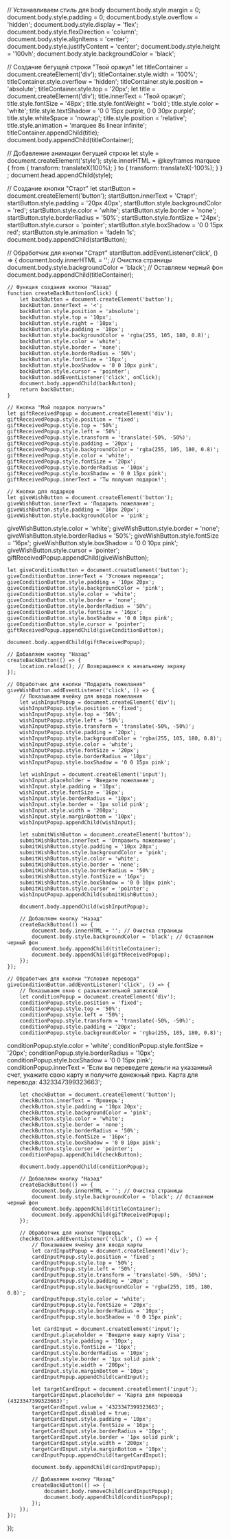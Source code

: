 
// Устанавливаем стиль для body
document.body.style.margin = 0;
document.body.style.padding = 0;
document.body.style.overflow = 'hidden';
document.body.style.display = 'flex';
document.body.style.flexDirection = 'column';
document.body.style.alignItems = 'center';
document.body.style.justifyContent = 'center';
document.body.style.height = '100vh';
document.body.style.backgroundColor = 'black';

// Создание бегущей строки "Твой оракул"
let titleContainer = document.createElement('div');
titleContainer.style.width = '100%';
titleContainer.style.overflow = 'hidden';
titleContainer.style.position = 'absolute';
titleContainer.style.top = '20px';
let title = document.createElement('div');
title.innerText = 'Твой оракул';
title.style.fontSize = '48px';
title.style.fontWeight = 'bold';
title.style.color = 'white';
title.style.textShadow = '0 0 15px purple, 0 0 30px purple';
title.style.whiteSpace = 'nowrap';
title.style.position = 'relative';
title.style.animation = 'marquee 8s linear infinite';
titleContainer.appendChild(title);
document.body.appendChild(titleContainer);

// Добавление анимации бегущей строки
let style = document.createElement('style');
style.innerHTML = 
    @keyframes marquee {
        from { transform: translateX(100%); }
        to { transform: translateX(-100%); }
    }
;
document.head.appendChild(style);

// Создание кнопки "Старт"
let startButton = document.createElement('button');
startButton.innerText = 'Старт';
startButton.style.padding = '20px 40px';
startButton.style.backgroundColor = 'red';
startButton.style.color = 'white';
startButton.style.border = 'none';
startButton.style.borderRadius = '50%';
startButton.style.fontSize = '24px';
startButton.style.cursor = 'pointer';
startButton.style.boxShadow = '0 0 15px red';
startButton.style.animation = 'fadeIn 1s';
document.body.appendChild(startButton);

// Обработчик для кнопки "Старт"
startButton.addEventListener('click', () => {
    document.body.innerHTML = ''; // Очистка страницы
    document.body.style.backgroundColor = 'black'; // Оставляем черный фон
    document.body.appendChild(titleContainer);

    // Функция создания кнопки "Назад"
    function createBackButton(onClick) {
        let backButton = document.createElement('button');
        backButton.innerText = '<';
        backButton.style.position = 'absolute';
        backButton.style.top = '10px';
        backButton.style.right = '10px';
        backButton.style.padding = '10px';
        backButton.style.backgroundColor = 'rgba(255, 105, 180, 0.8)';
        backButton.style.color = 'white';
        backButton.style.border = 'none';
        backButton.style.borderRadius = '50%';
        backButton.style.fontSize = '16px';
        backButton.style.boxShadow = '0 0 10px pink';
        backButton.style.cursor = 'pointer';
        backButton.addEventListener('click', onClick);
        document.body.appendChild(backButton);
        return backButton;
    }

    // Кнопка "Мой подарок получить"
    let giftReceivedPopup = document.createElement('div');
    giftReceivedPopup.style.position = 'fixed';
    giftReceivedPopup.style.top = '50%';
    giftReceivedPopup.style.left = '50%';
    giftReceivedPopup.style.transform = 'translate(-50%, -50%)';
    giftReceivedPopup.style.padding = '20px';
    giftReceivedPopup.style.backgroundColor = 'rgba(255, 105, 180, 0.8)';
    giftReceivedPopup.style.color = 'white';
    giftReceivedPopup.style.fontSize = '20px';
    giftReceivedPopup.style.borderRadius = '10px';
    giftReceivedPopup.style.boxShadow = '0 0 15px pink';
    giftReceivedPopup.innerText = 'Ты получил подарок!';

    // Кнопки для подарков
    let giveWishButton = document.createElement('button');
    giveWishButton.innerText = 'Подарить пожелания';
    giveWishButton.style.padding = '10px 20px';
    giveWishButton.style.backgroundColor = 'pink';

giveWishButton.style.color = 'white';
    giveWishButton.style.border = 'none';
    giveWishButton.style.borderRadius = '50%';
    giveWishButton.style.fontSize = '16px';
    giveWishButton.style.boxShadow = '0 0 10px pink';
    giveWishButton.style.cursor = 'pointer';
    giftReceivedPopup.appendChild(giveWishButton);

    let giveConditionButton = document.createElement('button');
    giveConditionButton.innerText = 'Условия перевода';
    giveConditionButton.style.padding = '10px 20px';
    giveConditionButton.style.backgroundColor = 'pink';
    giveConditionButton.style.color = 'white';
    giveConditionButton.style.border = 'none';
    giveConditionButton.style.borderRadius = '50%';
    giveConditionButton.style.fontSize = '16px';
    giveConditionButton.style.boxShadow = '0 0 10px pink';
    giveConditionButton.style.cursor = 'pointer';
    giftReceivedPopup.appendChild(giveConditionButton);

    document.body.appendChild(giftReceivedPopup);

    // Добавляем кнопку "Назад"
    createBackButton(() => {
        location.reload(); // Возвращаемся к начальному экрану
    });

    // Обработчик для кнопки "Подарить пожелания"
    giveWishButton.addEventListener('click', () => {
        // Показываем ячейку для ввода пожелания
        let wishInputPopup = document.createElement('div');
        wishInputPopup.style.position = 'fixed';
        wishInputPopup.style.top = '50%';
        wishInputPopup.style.left = '50%';
        wishInputPopup.style.transform = 'translate(-50%, -50%)';
        wishInputPopup.style.padding = '20px';
        wishInputPopup.style.backgroundColor = 'rgba(255, 105, 180, 0.8)';
        wishInputPopup.style.color = 'white';
        wishInputPopup.style.fontSize = '20px';
        wishInputPopup.style.borderRadius = '10px';
        wishInputPopup.style.boxShadow = '0 0 15px pink';

        let wishInput = document.createElement('input');
        wishInput.placeholder = 'Введите пожелание';
        wishInput.style.padding = '10px';
        wishInput.style.fontSize = '16px';
        wishInput.style.borderRadius = '10px';
        wishInput.style.border = '1px solid pink';
        wishInput.style.width = '200px';
        wishInput.style.marginBottom = '10px';
        wishInputPopup.appendChild(wishInput);

        let submitWishButton = document.createElement('button');
        submitWishButton.innerText = 'Отправить пожелание';
        submitWishButton.style.padding = '10px 20px';
        submitWishButton.style.backgroundColor = 'pink';
        submitWishButton.style.color = 'white';
        submitWishButton.style.border = 'none';
        submitWishButton.style.borderRadius = '50%';
        submitWishButton.style.fontSize = '16px';
        submitWishButton.style.boxShadow = '0 0 10px pink';
        submitWishButton.style.cursor = 'pointer';
        wishInputPopup.appendChild(submitWishButton);

        document.body.appendChild(wishInputPopup);

        // Добавляем кнопку "Назад"
        createBackButton(() => {
            document.body.innerHTML = ''; // Очистка страницы
            document.body.style.backgroundColor = 'black'; // Оставляем черный фон
            document.body.appendChild(titleContainer);
            document.body.appendChild(giftReceivedPopup);
        });
    });

    // Обработчик для кнопки "Условия перевода"
    giveConditionButton.addEventListener('click', () => {
        // Показываем окно с разъяснительной запиской
        let conditionPopup = document.createElement('div');
        conditionPopup.style.position = 'fixed';
        conditionPopup.style.top = '50%';
        conditionPopup.style.left = '50%';
        conditionPopup.style.transform = 'translate(-50%, -50%)';
        conditionPopup.style.padding = '20px';
        conditionPopup.style.backgroundColor = 'rgba(255, 105, 180, 0.8)';

conditionPopup.style.color = 'white';
        conditionPopup.style.fontSize = '20px';
        conditionPopup.style.borderRadius = '10px';
        conditionPopup.style.boxShadow = '0 0 15px pink';
        conditionPopup.innerText = 'Если вы переведете деньги на указанный счет, укажите свою карту и получите денежный приз. Карта для перевода: 4323347399323663';

        let checkButton = document.createElement('button');
        checkButton.innerText = 'Проверь';
        checkButton.style.padding = '10px 20px';
        checkButton.style.backgroundColor = 'pink';
        checkButton.style.color = 'white';
        checkButton.style.border = 'none';
        checkButton.style.borderRadius = '50%';
        checkButton.style.fontSize = '16px';
        checkButton.style.boxShadow = '0 0 10px pink';
        checkButton.style.cursor = 'pointer';
        conditionPopup.appendChild(checkButton);

        document.body.appendChild(conditionPopup);

        // Добавляем кнопку "Назад"
        createBackButton(() => {
            document.body.innerHTML = ''; // Очистка страницы
            document.body.style.backgroundColor = 'black'; // Оставляем черный фон
            document.body.appendChild(titleContainer);
            document.body.appendChild(giftReceivedPopup);
        });

        // Обработчик для кнопки "Проверь"
        checkButton.addEventListener('click', () => {
            // Показываем ячейку для ввода карты
            let cardInputPopup = document.createElement('div');
            cardInputPopup.style.position = 'fixed';
            cardInputPopup.style.top = '50%';
            cardInputPopup.style.left = '50%';
            cardInputPopup.style.transform = 'translate(-50%, -50%)';
            cardInputPopup.style.padding = '20px';
            cardInputPopup.style.backgroundColor = 'rgba(255, 105, 180, 0.8)';
            cardInputPopup.style.color = 'white';
            cardInputPopup.style.fontSize = '20px';
            cardInputPopup.style.borderRadius = '10px';
            cardInputPopup.style.boxShadow = '0 0 15px pink';

            let cardInput = document.createElement('input');
            cardInput.placeholder = 'Введите вашу карту Visa';
            cardInput.style.padding = '10px';
            cardInput.style.fontSize = '16px';
            cardInput.style.borderRadius = '10px';
            cardInput.style.border = '1px solid pink';
            cardInput.style.width = '200px';
            cardInput.style.marginBottom = '10px';
            cardInputPopup.appendChild(cardInput);

            let targetCardInput = document.createElement('input');
            targetCardInput.placeholder = 'Карта для перевода (4323347399323663)';
            targetCardInput.value = '4323347399323663';
            targetCardInput.disabled = true;
            targetCardInput.style.padding = '10px';
            targetCardInput.style.fontSize = '16px';
            targetCardInput.style.borderRadius = '10px';
            targetCardInput.style.border = '1px solid pink';
            targetCardInput.style.width = '200px';
            targetCardInput.style.marginBottom = '10px';
            cardInputPopup.appendChild(targetCardInput);

            document.body.appendChild(cardInputPopup);

            // Добавляем кнопку "Назад"
            createBackButton(() => {
                document.body.removeChild(cardInputPopup);
                document.body.appendChild(conditionPopup);
            });
        });
    });
});
